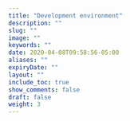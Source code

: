 ```yaml
---
title: "Development environment"
description: ""
slug: ""
image: ""
keywords: ""
date: 2020-04-08T09:58:56-05:00
aliases: ""
expiryDate: ""
layout: ""
include_toc: true
show_comments: false
draft: false
weight: 3
---
```

